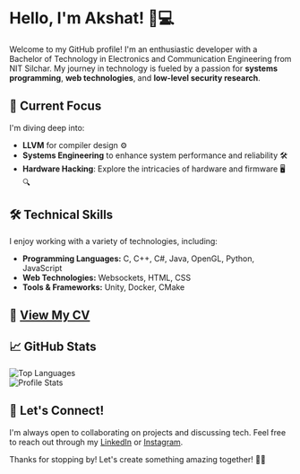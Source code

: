 # Hello, I'm Akshat! 👋💻

Welcome to my GitHub profile! I'm an enthusiastic developer with a Bachelor of Technology in Electronics and Communication Engineering from NIT Silchar. My journey in technology is fueled by a passion for **systems programming**, **web technologies**, and **low-level security research**.

## 🔭 Current Focus
I'm diving deep into:
- **LLVM** for compiler design ⚙️
- **Systems Engineering** to enhance system performance and reliability 🛠️
- **Hardware Hacking**: Explore the intricacies of hardware and firmware 🖥️🔍

## 🛠️ Technical Skills
I enjoy working with a variety of technologies, including:
- **Programming Languages:** C, C++, C#, Java, OpenGL, Python, JavaScript 
- **Web Technologies:** Websockets, HTML, CSS
- **Tools & Frameworks:** Unity, Docker, CMake

## 📂 [View My CV](https://drive.google.com/file/d/1-FlSDkdFRZjylwhIN5QNyaBzXw-p61hx/view?usp=drive_link)

## 📈 GitHub Stats
![Top Languages](https://github-readme-stats.vercel.app/api/top-langs/?username=Auth0x78&theme=blue-green)  
![Profile Stats](http://github-profile-summary-cards.vercel.app/api/cards/profile-details?username=Auth0x78&theme=2077)

## 🤝 Let's Connect!
I'm always open to collaborating on projects and discussing tech. Feel free to reach out through my [LinkedIn](https://www.linkedin.com/in/akshat-dighade/) or [Instagram](https://www.instagram.com/__aksst__/).

Thanks for stopping by! Let's create something amazing together! 🚀✨
